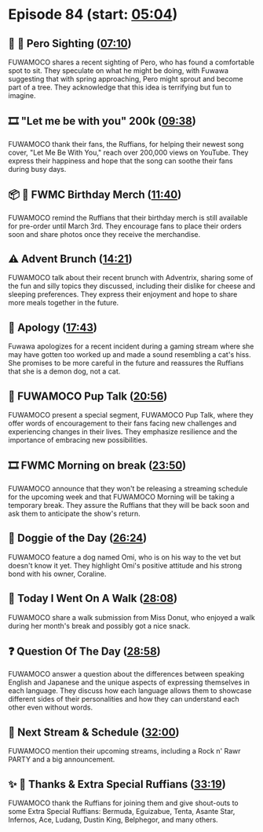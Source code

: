 # Episode 84 (start: [05:04](https://youtu.be/6-XcGLUSYFE?t=05m04s))

## 👀 💜 Pero Sighting ([07:10](https://youtu.be/6-XcGLUSYFE?t=07m10s))

FUWAMOCO shares a recent sighting of Pero, who has found a comfortable spot to sit. They speculate on what he might be doing, with Fuwawa suggesting that with spring approaching, Pero might sprout and become part of a tree. They acknowledge that this idea is terrifying but fun to imagine.

## 🎞️ "Let me be with you" 200k ([09:38](https://youtu.be/6-XcGLUSYFE?t=09m38s))

FUWAMOCO thank their fans, the Ruffians, for helping their newest song cover, "Let Me Be With You," reach over 200,000 views on YouTube. They express their happiness and hope that the song can soothe their fans during busy days.

## 📦 🎂 FWMC Birthday Merch ([11:40](https://youtu.be/6-XcGLUSYFE?t=11m40s))

FUWAMOCO remind the Ruffians that their birthday merch is still available for pre-order until March 3rd. They encourage fans to place their orders soon and share photos once they receive the merchandise.

## ⚠️ Advent Brunch ([14:21](https://youtu.be/6-XcGLUSYFE?t=14m21s))

FUWAMOCO talk about their recent brunch with Adventrix, sharing some of the fun and silly topics they discussed, including their dislike for cheese and sleeping preferences. They express their enjoyment and hope to share more meals together in the future.

## 🙇 Apology ([17:43](https://youtu.be/6-XcGLUSYFE?t=17m43s))

Fuwawa apologizes for a recent incident during a gaming stream where she may have gotten too worked up and made a sound resembling a cat's hiss. She promises to be more careful in the future and reassures the Ruffians that she is a demon dog, not a cat.

## 📣 FUWAMOCO Pup Talk ([20:56](https://youtu.be/6-XcGLUSYFE?t=20m56s))

FUWAMOCO present a special segment, FUWAMOCO Pup Talk, where they offer words of encouragement to their fans facing new challenges and experiencing changes in their lives. They emphasize resilience and the importance of embracing new possibilities.

## 🎞️ FWMC Morning on break ([23:50](https://youtu.be/6-XcGLUSYFE?t=23m50s))

FUWAMOCO announce that they won't be releasing a streaming schedule for the upcoming week and that FUWAMOCO Morning will be taking a temporary break. They assure the Ruffians that they will be back soon and ask them to anticipate the show's return.

## 🐶 Doggie of the Day ([26:24](https://youtu.be/6-XcGLUSYFE?t=26m24s))

FUWAMOCO feature a dog named Omi, who is on his way to the vet but doesn't know it yet. They highlight Omi's positive attitude and his strong bond with his owner, Coraline.

## 🚶 Today I Went On A Walk ([28:08](https://youtu.be/6-XcGLUSYFE?t=28m08s))

FUWAMOCO share a walk submission from Miss Donut, who enjoyed a walk during her month's break and possibly got a nice snack.

## ❓ Question Of The Day ([28:58](https://youtu.be/6-XcGLUSYFE?t=28m58s))

FUWAMOCO answer a question about the differences between speaking English and Japanese and the unique aspects of expressing themselves in each language. They discuss how each language allows them to showcase different sides of their personalities and how they can understand each other even without words.

## 📅 Next Stream & Schedule ([32:00](https://youtu.be/6-XcGLUSYFE?t=32m00s))

FUWAMOCO mention their upcoming streams, including a Rock n' Rawr PARTY and a big announcement.

## ✨ 🐾 Thanks & Extra Special Ruffians ([33:19](https://youtu.be/6-XcGLUSYFE?t=33m19s))

FUWAMOCO thank the Ruffians for joining them and give shout-outs to some Extra Special Ruffians: Bermuda, Eguizabue, Tenta, Asante Star, Infernos, Ace, Ludang, Dustin King, Belphegor, and many others.
